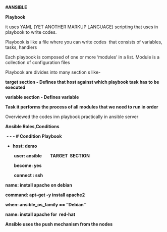 **#ANSIBLE**

  
 
  

**Playbook**

it uses YAML (YET ANOTHER MARKUP LANGUAGE) scripting that uses in playbook to write codes.

  

Playbook is like a file where you can write codes  that consists of variables, tasks, handlers

  

Each playbook is composed of one or more ‘modules’ in a list. Module is a collection of configuration files

  

Playbook are divides into many section s like-

  

**target section - Defines that host against which playbook task has to be executed**

  

**variable section - Defines variable**

  

**Task it performs the process of all modules that we need to run in order**

  

Overviewed the codes inn playbook practically in ansible server 

  

**Ansible Roles,Conditions**

  

  

 **- - - # Condition Playbook**

  

-   **host: demo**

       **user: ansible        TARGET  SECTION**

       **become: yes**

       **connect : ssh**

  

**name: install apache on debian**

**command: apt-get -y install apache2**

**when: ansible_os_family == “Debian”**

**name: install apache for  red-hat**

  

**Ansible uses the push mechanism from the nodes**